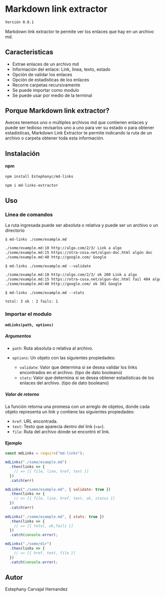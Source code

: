 # Markdown link extractor
```bash
Versión 0.0.1 
```

Markdown link extractor te permite ver los enlaces que hay en un archivo md.

## Caracteristicas

- Extrae enlaces de un archivo md
- Información del enlace:
  Link, linea, texto, estado
- Opción de validar los enlaces 
- Opción de estadísticas de los enlaces 
- Recorre carpetas recursivamente
- Se puede importar como modulo
- Se puede usar por medio de la terminal

## Porque Markdown link extractor?

Aveces tenemos uno o múltiples archivos md que contienen enlaces y puede ser tedioso revisarlos uno a uno para ver su estado o para obtener estadísticas, Markdown Link Extractor te permite indicando la ruta de un archivo o carpeta obtener toda esta información.

## Instalación

#### npm

```bash
npm install Estephanyc/md-links
```

```bash
npm i md-links-extractor
```

## Uso

### Linea de comandos
La ruta ingresada puede ser absoluta o relativa y puede ser un archivo o un directorio

`$ md-links ./some/example.md`
```sh
./some/example.md:10 http://algo.com/2/3/ Link a algo
./some/example.md:15 https://otra-cosa.net/algun-doc.html algún doc
./some/example.md:40 http://google.com/ Google
```

`$ md-links ./some/example.md --validate`
```sh
./some/example.md:10 http://algo.com/2/3/ ok 200 Link a algo
./some/example.md:15 https://otra-cosa.net/algun-doc.html fail 404 algún doc
./some/example.md:40 http://google.com/ ok 301 Google
```
`$ md-links ./some/example.md --stats`
```sh
total: 3 ok : 2 fails: 1
```

### Importar el modulo

#### `mdLinks(path, options)`
##### Argumentos

- `path`: Ruta absoluta o relativa al archivo.

- `options`: Un objeto con las siguientes propiedades:
  - `validate`: Valor que determina si se desea validar los links encontrados en el archivo. (tipo de dato booleano)
  - `stats`: Valor que determina si se desea obtener estadisticas de los enlaces del archivo. (tipo de dato booleano)

##### Valor de retorno

La función retorna una promesa con un arreglo  de objetos, donde cada objeto representa un link y contiene
las siguientes propiedades:

- `href`: URL encontrada.
- `text`: Texto que aparecía dentro del link (`<a>`).
- `file`: Ruta del archivo donde se encontró el link.
#### Ejemplo
```js
const mdLinks = require("md-links");

mdLinks("./some/example.md")
  .then(links => {
    // => [{ file, line, href, text }]
  })
  .catch(err)

mdLinks("./some/example.md", { validate: true })
  .then(links => {
    // => [{ file, line, href, text, ok, status }]
  })
  .catch(err)
  
mdLinks("./some/example.md", { stats: true })
  .then(links => {
    // => [{ total, ok,fails }]
  })
  .catch(console.error);

mdLinks("./some/dir")
  .then(links => {
    // => [{ href, text, file }]
  })
  .catch(console.error);
  ```
## Autor
Estephany Carvajal Hernandez
